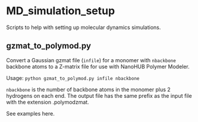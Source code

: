 # MD_simulation_setup

Scripts to help with setting up molecular dynamics simulations.

## gzmat_to_polymod.py 

Convert a Gaussian gzmat file (```infile```) for a monomer with ```nbackbone``` backbone atoms to a Z-matrix file for use with NanoHUB Polymer Modeler.

Usage: ```python gzmat_to_polymod.py infile nbackbone```

```nbackbone``` is the number of backbone atoms in the monomer plus 2 hydrogens on each end. The output file has the same prefix as the input file with the extension .polymodzmat.

See examples here.
